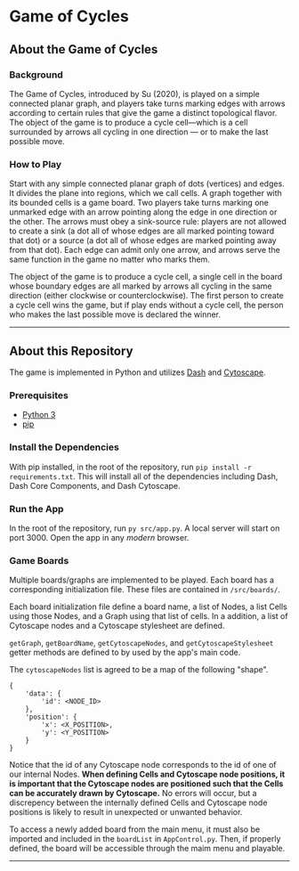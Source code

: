# Game of Cycles

## About the Game of Cycles

### Background

The Game of Cycles, introduced by Su (2020), is played on a simple connected planar graph, and players take turns marking edges with arrows according to certain rules that give the game a distinct topological flavor. The object of the game is to produce a cycle cell—which is a cell surrounded by arrows all cycling in one direction — or to make the last possible move. 

### How to Play

Start with any simple connected planar graph of dots (vertices) and edges. It divides the plane into regions, which we call cells. A graph together with its bounded cells is a game board. Two players take turns marking one unmarked edge with an arrow pointing along the edge in one direction or the other. The arrows must obey a sink-source rule: players are not allowed to create a sink (a dot all of whose edges are all marked pointing toward that dot) or a source (a dot all of whose edges are marked pointing away from that dot). Each edge can admit only one arrow, and arrows serve the same function in the game no matter who marks them.

The object of the game is to produce a cycle cell, a single cell in the board whose boundary edges are all marked by arrows all cycling in the same direction (either clockwise or counterclockwise). The first person to create a cycle cell wins the game, but if play ends without a cycle cell, the person who makes the last possible move is declared the winner.

---

## About this Repository

The game is implemented in Python and utilizes [Dash](https://dash.plotly.com/) and [Cytoscape](https://cytoscape.org/). 

### Prerequisites

- [Python 3](https://www.python.org/downloads/)
- [pip](https://pip.pypa.io/en/stable/installing/)

### Install the Dependencies

With pip installed, in the root of the repository, run `pip install -r requirements.txt`. This will install all of the dependencies including Dash, Dash Core Components, and Dash Cytoscape.

### Run the App

In the root of the repository, run `py src/app.py`. A local server will start on port 3000. Open the app in any _modern_ browser.

### Game Boards

Multiple boards/graphs are implemented to be played. Each board has a corresponding initialization file. These files are contained in `/src/boards/`. 

Each board initialization file define a board name, a list of Nodes, a list Cells using those Nodes, and a Graph using that list of cells. In a addition, a list of Cytoscape nodes and a Cytoscape stylesheet are defined.

`getGraph`, `getBoardName`, `getCytoscapeNodes`, and `getCytoscapeStylesheet` getter methods are defined to by used by the app's main code.

The `cytoscapeNodes` list is agreed to be a map of the following "shape".

```
{
    'data': {
        'id': <NODE_ID>
    },
    'position': {
        'x': <X_POSITION>,
        'y': <Y_POSITION>
    }
}
```

Notice that the id of any Cytoscape node corresponds to the id of one of our internal Nodes. **When defining Cells and Cytoscape node positions, it is important that the Cytoscape nodes are positioned such that the Cells can be accurately drawn by Cytoscape.** No errors will occur, but a discrepency between the internally defined Cells and Cytoscape node positions is likely to result in unexpected or unwanted behavior.

To access a newly added board from the main menu, it must also be imported and included in the `boardList` in `AppControl.py`. Then, if properly defined, the board will be accessible through the maim menu and playable.

---

